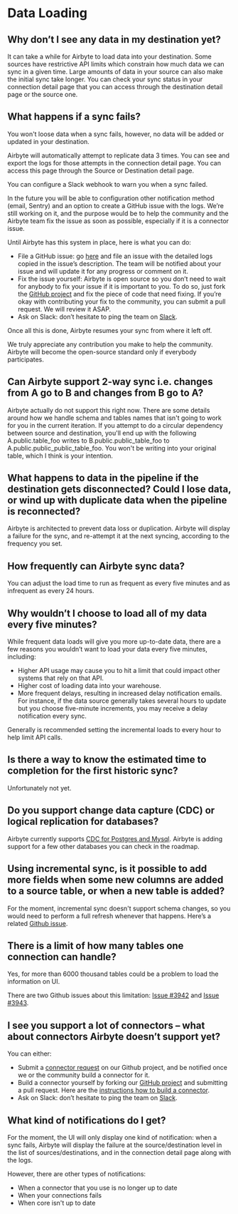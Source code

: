 # Data Loading

## **Why don’t I see any data in my destination yet?**

It can take a while for Airbyte to load data into your destination. Some sources have restrictive API limits which constrain how much 
data we can sync in a given time. Large amounts of data in your source can also make the initial sync take longer. You can check your
sync status in your connection detail page that you can access through the destination detail page or the source one.

## **What happens if a sync fails?**

You won't loose data when a sync fails, however, no data will be added or updated in your destination.

Airbyte will automatically attempt to replicate data 3 times. You can see and export the logs for those attempts in the connection 
detail page. You can access this page through the Source or Destination detail page.

You can configure a Slack webhook to warn you when a sync failed.

In the future you will be able to configuration other notification method (email, Sentry) and an option to create a
GitHub issue with the logs. We’re still working on it, and the purpose would be to help the community and the Airbyte team fix the
issue as soon as possible, especially if it is a connector issue.

Until Airbyte has this system in place, here is what you can do:

* File a GitHub issue: go [here](https://github.com/airbytehq/airbyte/issues/new?assignees=&labels=type%2Fbug&template=bug-report.md&title=) 
  and file an issue with the detailed logs copied in the issue’s description. The team will be notified about your issue and will update
  it for any progress or comment on it.  
* Fix the issue yourself: Airbyte is open source so you don’t need to wait for anybody to fix your issue if it is important to you.
  To do so, just fork the [GitHub project](http://github.com/airbytehq/airbyte) and fix the piece of code that need fixing. If you’re okay
  with contributing your fix to the community, you can submit a pull request. We will review it ASAP.
* Ask on Slack: don’t hesitate to ping the team on [Slack](https://slack.airbyte.io).

Once all this is done, Airbyte resumes your sync from where it left off.

We truly appreciate any contribution you make to help the community. Airbyte will become the open-source standard only if everybody participates.

## **Can Airbyte support 2-way sync i.e. changes from A go to B and changes from B go to A?**

Airbyte actually do not support this right now. There are some details around how we handle schema and tables names that isn't going to 
work for you in the current iteration.
If you attempt to do a circular dependency between source and destination, you'll end up with the following
A.public.table_foo writes to B.public.public_table_foo to A.public.public_public_table_foo. You won't be writing into your original table,
which I think is your intention.


## **What happens to data in the pipeline if the destination gets disconnected? Could I lose data, or wind up with duplicate data when the pipeline is reconnected?**

Airbyte is architected to prevent data loss or duplication. Airbyte will display a failure for the sync, and re-attempt it at the next syncing,
according to the frequency you set.

## **How frequently can Airbyte sync data?**

You can adjust the load time to run as frequent as every five minutes and as infrequent as every 24 hours.

## **Why wouldn’t I choose to load all of my data every five minutes?**

While frequent data loads will give you more up-to-date data, there are a few reasons you wouldn’t want to load your data every five minutes, including:

* Higher API usage may cause you to hit a limit that could impact other systems that rely on that API.
* Higher cost of loading data into your warehouse.
* More frequent delays, resulting in increased delay notification emails. For instance, if the data source generally takes several hours to 
  update but you choose five-minute increments, you may receive a delay notification every sync.

Generally is recommended setting the incremental loads to every hour to help limit API calls.

## **Is there a way to know the estimated time to completion for the first historic sync?**

Unfortunately not yet.

## **Do you support change data capture \(CDC\) or logical replication for databases?**

Airbyte currently supports [CDC for Postgres and Mysql](../understanding-airbyte/cdc.md). Airbyte is adding support for a few other 
databases you can check in the roadmap.

## Using incremental sync, is it possible to add more fields when some new columns are added to a source table, or when a new table is added?

For the moment, incremental sync doesn't support schema changes, so you would need to perform a full refresh whenever that happens.
Here’s a related [Github issue](https://github.com/airbytehq/airbyte/issues/1601).

## There is a limit of how many tables one connection can handle?

Yes, for more than 6000 thousand tables could be a problem to load the information on UI.

There are two Github issues about this limitation: [Issue #3942](https://github.com/airbytehq/airbyte/issues/3942) 
and [Issue #3943](https://github.com/airbytehq/airbyte/issues/3943).

## **I see you support a lot of connectors – what about connectors Airbyte doesn’t support yet?**

You can either:

* Submit a [connector request](https://github.com/airbytehq/airbyte/issues/new?assignees=&labels=area%2Fintegration%2C+new-integration&template=new-integration-request.md&title=) on our Github project, and be notified once we or the community build a connector for it. 
* Build a connector yourself by forking our [GitHub project](https://github.com/airbytehq/airbyte) and submitting a pull request. Here
  are the [instructions how to build a connector](../contributing-to-airbyte/building-new-connector/).
* Ask on Slack: don’t hesitate to ping the team on [Slack](https://slack.airbyte.io).

## **What kind of notifications do I get?**

For the moment, the UI will only display one kind of notification: when a sync fails, Airbyte will display the failure at the source/destination 
level in the list of sources/destinations, and in the connection detail page along with the logs.

However, there are other types of notifications:

* When a connector that you use is no longer up to date
* When your connections fails
* When core isn't up to date

